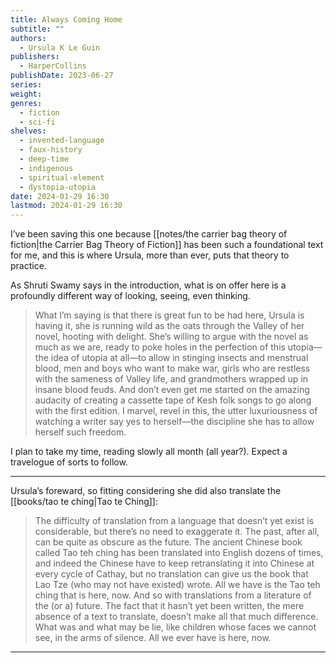 ```yaml
---
title: Always Coming Home
subtitle: ""
authors:
  - Ursula K Le Guin
publishers:
  - HarperCollins
publishDate: 2023-06-27
series: 
weight: 
genres:
  - fiction
  - sci-fi
shelves:
  - invented-language
  - faux-history
  - deep-time
  - indigenous
  - spiritual-element
  - dystopia-utopia
date: 2024-01-29 16:30
lastmod: 2024-01-29 16:30
---
```

I’ve been saving this one because [[notes/the carrier bag theory of fiction|the Carrier Bag Theory of Fiction]] has been such a foundational text for me, and this is where Ursula, more than ever, puts that theory to practice. 

As Shruti Swamy says in the introduction, what is on offer here is a profoundly different way of looking, seeing, even thinking.

> What I’m saying is that there is great fun to be had here, Ursula is having it, she is running wild as the oats through the Valley of her novel, hooting with delight. She’s willing to argue with the novel as much as we are, ready to poke holes in the perfection of this utopia—the idea of utopia at all—to allow in stinging insects and menstrual blood, men and boys who want to make war, girls who are restless with the sameness of Valley life, and grandmothers wrapped up in insane blood feuds. And don’t even get me started on the amazing audacity of creating a cassette tape of Kesh folk songs to go along with the first edition. I marvel, revel in this, the utter luxuriousness of watching a writer say yes to herself—the discipline she has to allow herself such freedom.

I plan to take my time, reading slowly all month (all year?). Expect a travelogue of sorts to follow.

---

Ursula’s foreward, so fitting considering she did also translate the [[books/tao te ching|Tao te Ching]]: 

> The difficulty of translation from a language that doesn’t yet exist is considerable, but there’s no need to exaggerate it. The past, after all, can be quite as obscure as the future. The ancient Chinese book called Tao teh ching has been translated into English dozens of times, and indeed the Chinese have to keep retranslating it into Chinese at every cycle of Cathay, but no translation can give us the book that Lao Tze (who may not have existed) wrote. All we have is the Tao teh ching that is here, now. And so with translations from a literature of the (or a) future. The fact that it hasn’t yet been written, the mere absence of a text to translate, doesn’t make all that much difference. What was and what may be lie, like children whose faces we cannot see, in the arms of silence. All we ever have is here, now.

---

